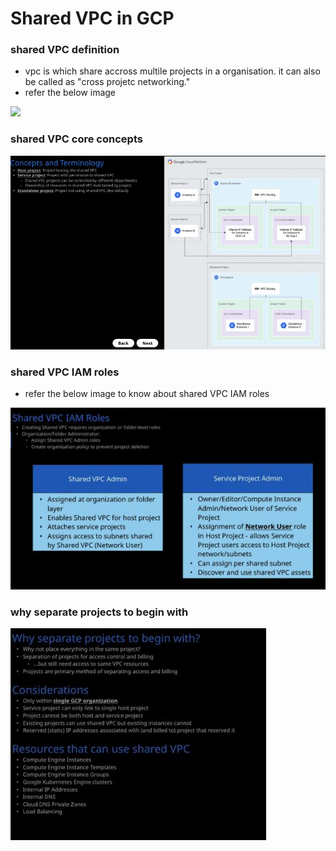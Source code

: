 # Shared VPC in GCP

### shared VPC definition
* vpc is which share accross multile projects in a organisation. it can also be called as "cross projetc networking."
* refer the below image

![](images/sahred1.JPG)

### shared VPC core concepts

![](images/shared-coreConcepts.JPG)


### shared VPC IAM roles

* refer the below image to know about shared VPC IAM roles

![](images/sharedIAMroles.JPG)

### why separate projects to begin with

![](images/sharedVPC4.JPG)